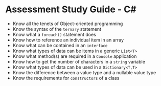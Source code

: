 # Assessment Study Guide - C#

- Know all the tenets of Object-oriented programming
- Know the syntax of the `ternary` statement
- Know what a `foreach()` statement does
- Know how to reference an individual item in an array
- Know what can be contained in an `interface`
- Know what types of data can be items in a generic `List<T>`
- Know what method(s) are required in a `Console` application
- Know how to get the number of characters in a `string` variable
- Know what types of data can be used in a `Dictionary<T,T>`
- Know the difference between a value type and a nullable value type
- Know the requirements for `constructors` of a class